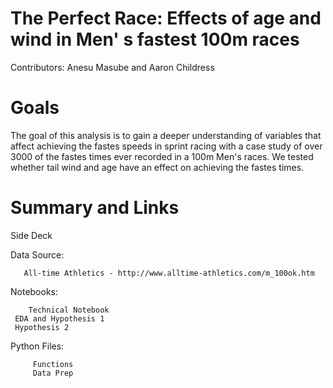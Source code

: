 # The Perfect Race: Effects of age and wind in Men' s fastest 100m races

Contributors: Anesu Masube and Aaron Childress

# Goals

The goal of this analysis is to gain a deeper understanding of variables that affect achieving the fastes speeds in sprint racing with a case study of over 3000 of the fastes times ever recorded in a 100m Men's races. We tested whether tail wind and age have an effect on achieving the fastes times.

# Summary and Links

Side Deck 

Data Source:

       All-time Athletics - http://www.alltime-athletics.com/m_100ok.htm
			 
Notebooks:  
				
        Technical Notebook
	 EDA and Hypothesis 1
	 Hypothesis 2

Python Files:  

	     Functions
	     Data Prep
